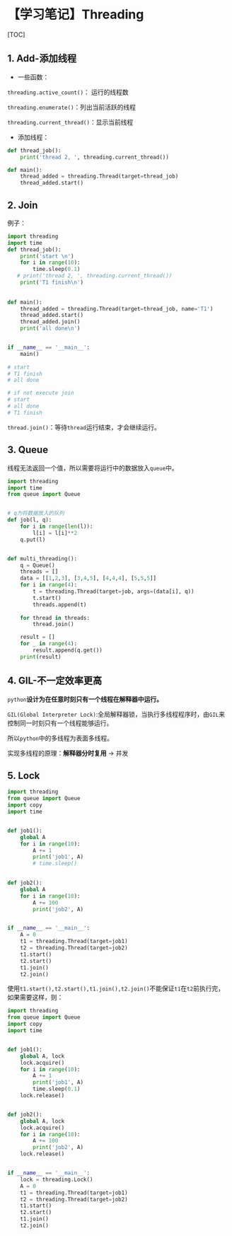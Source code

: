 # 【学习笔记】Threading

[TOC]

## 1. Add-添加线程

- 一些函数：

`threading.active_count()`： 运行的线程数

`threading.enumerate()`：列出当前活跃的线程

`threading.current_thread()`：显示当前线程

- 添加线程：

```python
def thread_job():
    print('thread 2, ', threading.current_thread())

def main():
    thread_added = threading.Thread(target=thread_job)
    thread_added.start()
```

## 2. Join

例子：

```python
import threading
import time
def thread_job():
    print('start \n')
    for i in range(10):
        time.sleep(0.1)
   # print('thread 2, ', threading.current_thread())
    print('T1 finish\n')
    
    
def main():
    thread_added = threading.Thread(target=thread_job, name='T1')
    thread_added.start()
    thread_added.join()
    print('all done\n')


if __name__ == '__main__':  
    main()
    
# start
# T1 finish
# all done

# if not execute join
# start
# all done
# T1 finish
```

`thread.join()`：等待`thread`运行结束，才会继续运行。

## 3. Queue

线程无法返回一个值，所以需要将运行中的数据放入`queue`中。

```python
import threading
import time
from queue import Queue


# q为将数据放入的队列
def job(l, q):
    for i in range(len(l)):
        l[i] = l[i]**2
    q.put(l)


def multi_threading():
    q = Queue()
    threads = [] 
    data = [[1,2,3], [3,4,5], [4,4,4], [5,5,5]]
    for i in range(4):
        t = threading.Thread(target=job, args=(data[i], q))
        t.start()
        threads.append(t)
    
    for thread in threads:
        thread.join()

    result = []
    for _ in range(4):
        result.append(q.get())
    print(result)

```

## 4. GIL-不一定效率更高

`python`**设计为在任意时刻只有一个线程在解释器中运行。** 

`GIL(Global Interpreter Lock)`:全局解释器锁，当执行多线程程序时，由`GIL`来控制同一时刻只有一个线程能够运行。

所以`python`中的多线程为表面多线程。

实现多线程的原理：**解释器分时复用** -> 并发

## 5. Lock

```python
import threading
from queue import Queue
import copy
import time


def job1():
    global A
    for i in range(10):
        A += 1
        print('job1', A)
        # time.sleep()

        
def job2():
    global A
    for i in range(10):
        A += 100
        print('job2', A)


if __name__ == '__main__':
    A = 0
    t1 = threading.Thread(target=job1)
    t2 = threading.Thread(target=job2)
    t1.start()
    t2.start()
    t1.join()
    t2.join()
```

使用`t1.start(),t2.start(),t1.join(),t2.join()`不能保证`t1`在`t2`前执行完，如果需要这样，则：

```python
import threading
from queue import Queue
import copy
import time


def job1():
    global A, lock
    lock.acquire()
    for i in range(10):
        A += 1
        print('job1', A)
        time.sleep(0.1)
    lock.release()


def job2():
    global A, lock
    lock.acquire()
    for i in range(10):
        A += 100
        print('job2', A)
    lock.release()


if __name__ == '__main__':
    lock = threading.Lock()
    A = 0
    t1 = threading.Thread(target=job1)
    t2 = threading.Thread(target=job2)
    t1.start()
    t2.start()
    t1.join()
    t2.join()
```



